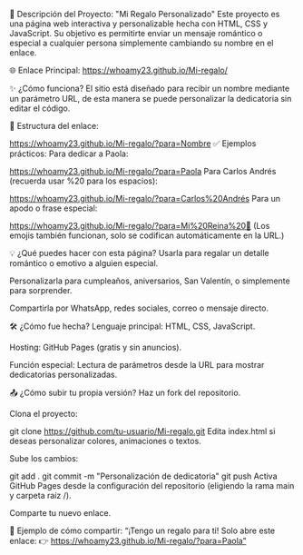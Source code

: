 💌 Descripción del Proyecto: "Mi Regalo Personalizado"
Este proyecto es una página web interactiva y personalizable hecha con HTML, CSS y JavaScript. Su objetivo es permitirte enviar un mensaje romántico o especial a cualquier persona simplemente cambiando su nombre en el enlace.

🌐 Enlace Principal:
https://whoamy23.github.io/Mi-regalo/

✨ ¿Cómo funciona?
El sitio está diseñado para recibir un nombre mediante un parámetro URL, de esta manera se puede personalizar la dedicatoria sin editar el código.

📌 Estructura del enlace:

https://whoamy23.github.io/Mi-regalo/?para=Nombre
✅ Ejemplos prácticos:
Para dedicar a Paola:


https://whoamy23.github.io/Mi-regalo/?para=Paola
Para Carlos Andrés (recuerda usar %20 para los espacios):


https://whoamy23.github.io/Mi-regalo/?para=Carlos%20Andrés
Para un apodo o frase especial:


https://whoamy23.github.io/Mi-regalo/?para=Mi%20Reina%20💚
(Los emojis también funcionan, solo se codifican automáticamente en la URL.)

💡 ¿Qué puedes hacer con esta página?
Usarla para regalar un detalle romántico o emotivo a alguien especial.

Personalizarla para cumpleaños, aniversarios, San Valentín, o simplemente para sorprender.

Compartirla por WhatsApp, redes sociales, correo o mensaje directo.

🛠 ¿Cómo fue hecha?
Lenguaje principal: HTML, CSS, JavaScript.

Hosting: GitHub Pages (gratis y sin anuncios).

Función especial: Lectura de parámetros desde la URL para mostrar dedicatorias personalizadas.

📤 ¿Cómo subir tu propia versión?
Haz un fork del repositorio.

Clona el proyecto:


git clone https://github.com/tu-usuario/Mi-regalo.git
Edita index.html si deseas personalizar colores, animaciones o textos.

Sube los cambios:


git add .
git commit -m "Personalización de dedicatoria"
git push
Activa GitHub Pages desde la configuración del repositorio (eligiendo la rama main y carpeta raíz /).

Comparte tu nuevo enlace.

💬 Ejemplo de cómo compartir:
“¡Tengo un regalo para ti! Solo abre este enlace:
👉 https://whoamy23.github.io/Mi-regalo/?para=Paola”
